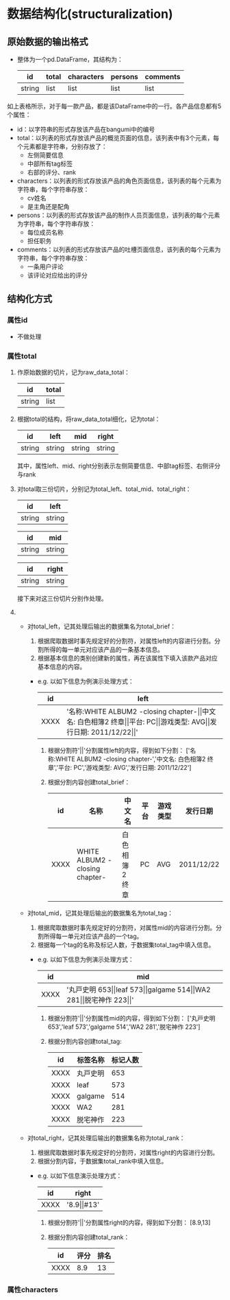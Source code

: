 # 数据结构化(structuralization)
## 原始数据的输出格式
- 整体为一个pd.DataFrame，其结构为：

    |id|total|characters|persons|comments|
    |-|-|-|-|-|
    |string|list|list|list|list|

如上表格所示，对于每一款产品，都是该DataFrame中的一行。各产品信息都有5个属性：

- id：以字符串的形式存放该产品在bangumi中的编号
- total：以列表的形式存放该产品的概览页面的信息，该列表中有3个元素，每个元素都是字符串，分别存放了：
    - 左侧简要信息
    - 中部所有tag标签
    - 右部的评分、rank
- characters：以列表的形式存放该产品的角色页面信息，该列表的每个元素为字符串，每个字符串存放：
    - cv姓名
    - 是主角还是配角
- persons：以列表的形式存放该产品的制作人员页面信息，该列表的每个元素为字符串，每个字符串存放：
    - 每位成员名称
    - 担任职务
- comments：以列表的形式存放该产品的吐槽页面信息，该列表的每个元素为字符串，每个字符串存放：
    - 一条用户评论
    - 该评论对应给出的评分
## 结构化方式
### 属性id
- 不做处理
### 属性total
1. 作原始数据的切片，记为raw_data_total：

    |id|total|
    |-|-|
    |string|list|
    
2. 根据total的结构，将raw_data_total细化，记为total：

    |id|left|mid|right|
    |-|-|-|-|
    |string|string|string|string|
    
    其中，属性left、mid、right分别表示左侧简要信息、中部tag标签、右侧评分与rank
3. 对total取三份切片，分别记为total_left、total_mid、total_right：

    |id|left|
    |-|-|
    |string|string|

    |id|mid|
    |-|-|
    |string|string|

    |id|right|
    |-|-|
    |string|string|
    
    接下来对这三份切片分别作处理。
4. - 对total_left，记其处理后输出的数据集名为total_brief：
        1. 根据爬取数据时事先规定好的分割符，对属性left的内容进行分割。分割所得的每一单元对应该产品的一条基本信息。
        2. 根据基本信息的类别创建新的属性，再在该属性下填入该款产品对应基本信息的内容。
        - e.g.
            以如下信息为例演示处理方式：
            
            |id|left|
            |-|-|
            |XXXX|'名称:WHITE ALBUM2 -closing chapter-\|\|中文名: 白色相簿2 终章\|\|平台: PC\|\|游戏类型: AVG\|\|发行日期: 2011/12/22\|\|'|

            1. 根据分割符'\|\|'分割属性left的内容，得到如下分割：
            ['名称:WHITE ALBUM2 -closing chapter-','中文名: 白色相簿2 终章','平台: PC','游戏类型: AVG','发行日期: 2011/12/22']
            2. 根据分割内容创建total_brief：

                |id|名称|中文名|平台|游戏类型|发行日期|
                |-|-|-|-|-|-|
                |XXXX|WHITE ALBUM2 -closing chapter-|白色相簿2 终章|PC|AVG|2011/12/22|
                
    - 对total_mid，记其处理后输出的数据集名为total_tag：
        1. 根据爬取数据时事先规定好的分割符，对属性mid的内容进行分割。分割所得每一单元对应该产品的一个tag。
        2. 根据每一个tag的名称及标记人数，于数据集total_tag中填入信息。
        - e.g.
            以如下信息为例演示处理方式：

            |id|mid|
            |-|-|
            |XXXX| '丸戸史明 653\|\|leaf 573\|\|galgame 514\|\|WA2 281\|\|脱宅神作 223\|\|'|
            
            1. 根据分割符'\|\|'分割属性mid的内容，得到如下分割：
             ['丸戸史明 653','leaf 573','galgame 514','WA2 281','脱宅神作 223']
            2. 根据分割内容创建total_tag:

                |id|标签名称|标记人数|
                |-|-|-|
                |XXXX|丸戸史明|653|
                |XXXX|leaf|573|
                |XXXX|galgame|514|
                |XXXX|WA2|281|
                |XXXX|脱宅神作|223|

    - 对total_right，记其处理后输出的数据集名称为total_rank：
        1. 根据爬取数据时事先规定好的分割符，对属性right的内容进行分割。
        2. 根据分割内容，于数据集total_rank中填入信息。
        - e.g.
            以如下信息演示处理方式：

            |id|right|
            |-|-|
            |XXXX|'8.9\|\|#13'|

            1. 根据分割符'\|\|'分割属性right的内容，得到如下分割：
            [8.9,13]
            2. 根据分割内容创建total_rank：

                |id|评分|排名|
                |-|-|-|
                |XXXX|8.9|13|

### 属性characters
